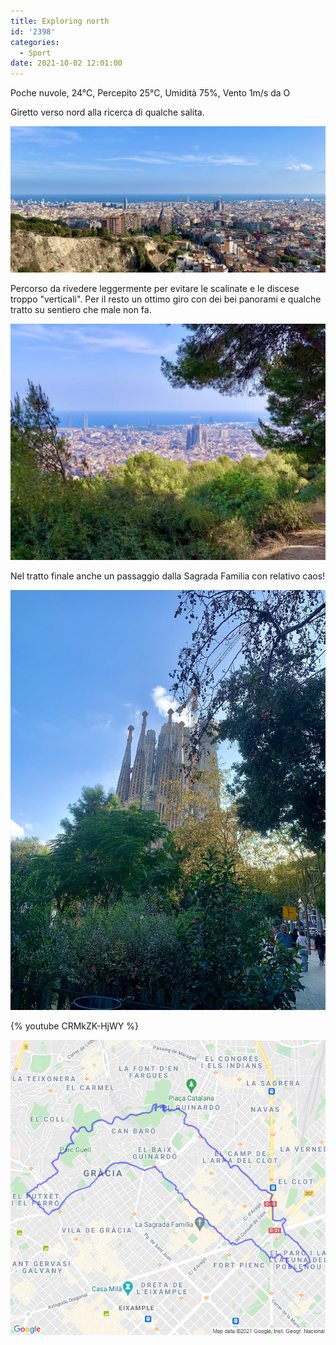 ```yaml
---
title: Exploring north
id: '2398'
categories:
  - Sport
date: 2021-10-02 12:01:00
---
```


Poche nuvole, 24°C, Percepito 25°C, Umidità 75%, Vento 1m/s da O
<!-- more -->
Giretto verso nord alla ricerca di qualche salita.

![Image](/images/2021/10/IMG_4830.heic.jpg)

Percorso da rivedere leggermente per evitare le scalinate e le discese troppo "verticali". Per il resto un ottimo giro con dei bei panorami e qualche tratto su sentiero che male non fa.

![Image](/images/2021/10/IMG_4826.heic.jpg)

Nel tratto finale anche un passaggio dalla Sagrada Familia con relativo caos!

![Image](/images/2021/10/IMG_4831.heic.jpg)

{% youtube CRMkZK-HjWY %}

![activity map](/images/2021/10/20211002-activity-map_featured.png)
